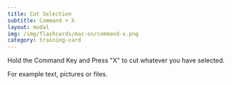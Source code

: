 ```yaml
---
title: Cut Selection
subtitle: Command + X
layout: modal
img: /img/flashcards/mac-os/command-x.png
category: training-card
---
```

Hold the Command Key and Press "X" to cut whatever you have selected.

For example text, pictures or files.
